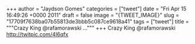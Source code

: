
+++
author = "Jaydson Gomes"
categories = ["tweet"]
date = "Fri Apr 15 16:49:26 +0000 2011"
draft = false
image = "{TWEET_IMAGE}"
slug = "17709f7638ba07b55813de3bbb5c087ce9618a41"
tags = ["tweet"]
title = """Crazy King @rafamorawski ..."""
+++
Crazy King @rafamorawski  http://twitpic.com/4l6qfx
